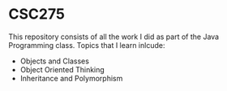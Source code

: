# CSC275

This repository consists of all the work I did as part of the Java Programming class.
Topics that I learn inlcude:
  - Objects and Classes
  - Object Oriented Thinking
  - Inheritance and Polymorphism

